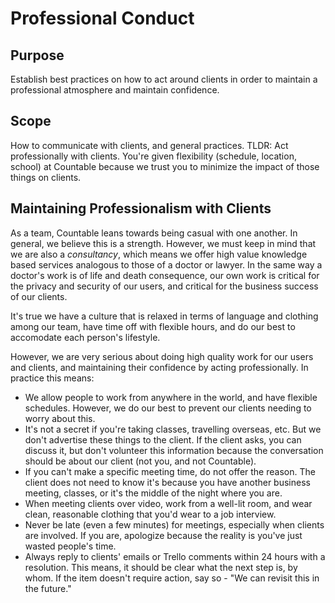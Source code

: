 # Professional Conduct

## Purpose

Establish best practices on how to act around clients in order to maintain a professional atmosphere and maintain confidence.

## Scope

How to communicate with clients, and general practices. TLDR: Act professionally with clients. You're given flexibility (schedule, location, school) at Countable because we trust you to minimize the impact of those things on clients.

## Maintaining Professionalism with Clients

As a team, Countable leans towards being casual with one another. In general, we believe this is a strength. However, 
we must keep in mind that we are also a *consultancy*, which means we offer high value knowledge based services
analogous to those of a doctor or lawyer. In the same way a doctor's work is of life and death consequence, our own
work is critical for the privacy and security of our users, and critical for the business success of our clients.

It's true we have a culture that is relaxed in terms of language and clothing among our team, have time off with flexible hours, and
do our best to accomodate each person's lifestyle.

However, we are very serious about doing high quality work for our users and clients, and maintaining their confidence by acting professionally. In practice this means:

  * We allow people to work from anywhere in the world, and have flexible schedules. However, we do our best to prevent our clients needing to worry about this.
  * It's not a secret if you're taking classes, travelling overseas, etc. But we don't advertise these things to the client. If the client asks, you can discuss it, but don't volunteer this information because the conversation should be about our client (not you, and not Countable).
  * If you can't make a specific meeting time, do not offer the reason. The client does not need to know it's because you have another business meeting, classes, or it's the middle of the night where you are.
  * When meeting clients over video, work from a well-lit room, and wear clean, reasonable clothing that you'd wear to a job interview.
  * Never be late (even a few minutes) for meetings, especially when clients are involved. If you are, apologize because the reality is you've just wasted people's time.
  * Always reply to clients' emails or Trello comments within 24 hours with a resolution. This means, it should be clear what the next step is, by whom. If the item doesn't require action, say so - "We can revisit this in the future."
